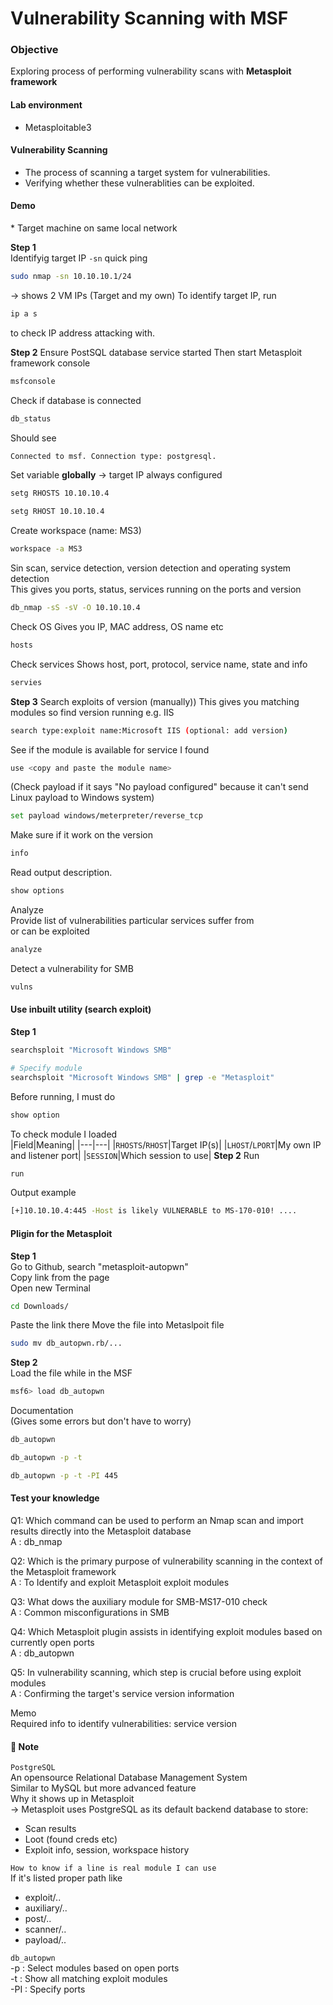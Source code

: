 # Vulnerability Scanning with MSF
### Objective
Exploring process of performing vulnerability scans with **Metasploit framework**

#### Lab environment
- Metasploitable3
#### Vulnerability Scanning
- The process of scanning a target system for vulnerabilities.
- Verifying whether these vulnerablities can be exploited.
#### Demo
\* Target machine on same local network  

**Step 1**  
Identifyig target IP
`-sn` quick ping
```bash
sudo nmap -sn 10.10.10.1/24
```
-> shows 2 VM IPs (Target and my own)
To identify target IP, run
```bash
ip a s
```
to check IP address attacking with.

**Step 2**
Ensure PostSQL database service started
Then start Metasploit framework console
```bash
msfconsole
```
Check if database is connected
```bash
db_status
```
Should see
```bash
Connected to msf. Connection type: postgresql.
```
Set variable **globally**
-> target IP always configured
```bash
setg RHOSTS 10.10.10.4
```
```bash
setg RHOST 10.10.10.4
```
Create workspace (name: MS3)
```bash
workspace -a MS3
```
Sin scan, service detection, version detection and operating system detection  
This gives you ports, status, services running on the ports and version
```bash
db_nmap -sS -sV -O 10.10.10.4
```
Check OS
Gives you IP, MAC address, OS name etc
```bash
hosts
```
Check services
Shows host, port, protocol, service name, state and info
```bash
servies
```
**Step 3**
Search exploits of version (manually))
This gives you matching modules so find version running
e.g. IIS
```bash
search type:exploit name:Microsoft IIS (optional: add version)
```
See if the module is available for service I found
```bash
use <copy and paste the module name>
```
(Check payload if it says "No payload configured" because it can't send Linux payload to Windows system)  
```bash
set payload windows/meterpreter/reverse_tcp
```
Make sure if it work on  the version
```bash
info
```
Read output description.

```bash
show options
```
Analyze  
Provide list of vulnerabilities particular services suffer from  
or can be exploited
```bash
analyze
```
Detect a vulnerability for SMB
```bash
vulns
```

#### Use inbuilt utility (search exploit)
**Step 1**
```bash
searchsploit "Microsoft Windows SMB"
```
```bash
# Specify module
searchsploit "Microsoft Windows SMB" | grep -e "Metasploit"
```
Before running, I must do
```bash
show option
```
To check module I loaded  
|Field|Meaning|
|---|---|
|`RHOSTS`/`RHOST`|Target IP(s)|
|`LHOST`/`LPORT`|My own IP and listener port|
|`SESSION`|Which session to use|
**Step 2**
Run
```bash
run
```
Output example
```bash
[+]10.10.10.4:445 -Host is likely VULNERABLE to MS-170-010! ....
```

#### Pligin for the Metasploit
**Step 1**  
Go to Github, search "metasploit-autopwn"  
Copy link from the page  
Open new Terminal  
```bash
cd Downloads/
```
Paste the link there
Move the file into Metaslpoit file
```bash
sudo mv db_autopwn.rb/...
```
**Step 2**  
Load the file while in the MSF
```bash
msf6> load db_autopwn
```
Documentation  
(Gives some errors but don't have to worry)
```bash
db_autopwn
```
```bash
db_autopwn -p -t
```
```bash
db_autopwn -p -t -PI 445
```

#### Test your knowledge
Q1: Which command can be used to perform an Nmap scan and import results directly into the Metasploit database  
A : db_nmap

Q2: Which is the primary purpose of vulnerability scanning in the context of the Metasploit framework  
A : To Identify and exploit Metasploit exploit modules

Q3: What dows the auxiliary module for SMB-MS17-010 check  
A : Common misconfigurations in SMB

Q4: Which Metasploit plugin assists in identifying exploit modules based on currently open ports  
A : db_autopwn

Q5: In vulnerability scanning, which step is crucial before using exploit modules  
A : Confirming the target's service version information



Memo  
Required info to identify vulnerabilities: service version


#### 📂 Note
`PostgreSQL`  
An opensource Relational Database Management System  
Similar to MySQL but more advanced feature  
Why it shows up in Metasploit  
-> Metasploit uses PostgreSQL as its default backend database to store:  
- Scan results
- Loot (found creds etc)
- Exploit info, session, workspace history

`How to know if a line is real module I can use`  
If it's listed proper path like  
- exploit/..
- auxiliary/..
- post/..
- scanner/..
- payload/..

`db_autopwn`  
\-p : Select modules based on open ports  
\-t : Show all matching exploit modules  
\-PI : Specify ports
